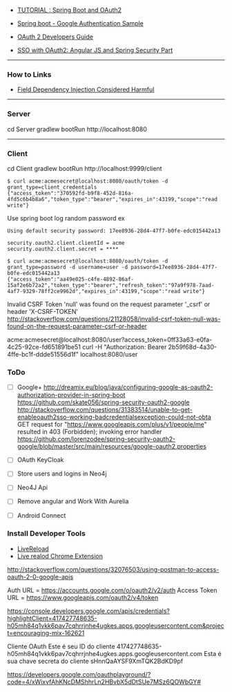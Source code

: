 - [TUTORIAL : Spring Boot and OAuth2](https://spring.io/guides/tutorials/spring-boot-oauth2/)
- [Spring boot - Google Authentication Sample](https://github.com/SoatGroup/spring-boot-google-auth)

- [OAuth 2 Developers Guide](https://projects.spring.io/spring-security-oauth/docs/oauth2.html)

- [SSO with OAuth2: Angular JS and Spring Security Part](https://spring.io/blog/2015/02/03/sso-with-oauth2-angular-js-and-spring-security-part-v)

---
### How to Links

- [Field Dependency Injection Considered Harmful](http://vojtechruzicka.com/field-dependency-injection-considered-harmful/)

---
### Server

cd Server
gradlew bootRun
http://localhost:8080

---
### Client

cd Client
gradlew bootRun
http://localhost:9999/client


```
$ curl acme:acmesecret@localhost:8080/oauth/token -d grant_type=client_credentials
{"access_token":"370592fd-b9f8-452d-816a-4fd5c6b4b8a6","token_type":"bearer","expires_in":43199,"scope":"read write"}
```

Use spring boot log random password ex

```
Using default security password: 17ee8936-28d4-47f7-b0fe-edc015442a13
```

```
security.oauth2.client.clientId = acme
security.oauth2.client.secret = ****
```

```
$ curl acme:acmesecret@localhost:8080/oauth/token -d grant_type=password -d username=user -d password=17ee8936-28d4-47f7-b0fe-edc015442a13
{"access_token":"aa49e025-c4fe-4892-86af-15af2e6b72a2","token_type":"bearer","refresh_token":"97a9f978-7aad-4af7-9329-78ff2ce9962d","expires_in":43199,"scope":"read write"}
```

Invalid CSRF Token 'null' was found on the request parameter '_csrf' or header 'X-CSRF-TOKEN'
http://stackoverflow.com/questions/21128058/invalid-csrf-token-null-was-found-on-the-request-parameter-csrf-or-header



acme:acmesecret@localhost:8080/user?access_token=0ff33a63-e0fa-4c25-92ce-fd651891be51
curl -H "Authorization: Bearer 2b59f68d-4a30-4ffe-bc1f-ddde51556d1f" localhost:8080/user




### ToDo

- [ ] Google+
	http://dreamix.eu/blog/java/configuring-google-as-oauth2-authorization-provider-in-spring-boot	
	https://github.com/skate056/spring-security-oauth2-google
	http://stackoverflow.com/questions/31383514/unable-to-get-enableoauth2sso-working-badcredentialsexception-could-not-obta	
	GET request for "https://www.googleapis.com/plus/v1/people/me" resulted in 403 (Forbidden); invoking error handler
	https://github.com/lorenzodee/spring-security-oauth2-google/blob/master/src/main/resources/google-oauth2.properties

- [ ] OAuth KeyCloak
- [ ] Store users and logins in Neo4j
- [ ] Neo4J Api
- [ ] Remove angular and Work With Aurelia
- [ ] Android Connect 

### Install Developer Tools

- [LiveReload](http://livereload.com/)
- [Live realod Chrome Extension](https://chrome.google.com/webstore/detail/livereload/jnihajbhpnppcggbcgedagnkighmdlei)


http://stackoverflow.com/questions/32076503/using-postman-to-access-oauth-2-0-google-apis

Auth URL = https://accounts.google.com/o/oauth2/v2/auth
Access Token URL = https://www.googleapis.com/oauth2/v4/token

https://console.developers.google.com/apis/credentials?highlightClient=417427748635-h05mh84q1vkk6pav7cqhrrjnhe4ugkes.apps.googleusercontent.com&project=encouraging-mix-162621

Cliente OAuth
Este é seu ID do cliente
417427748635-h05mh84q1vkk6pav7cqhrrjnhe4ugkes.apps.googleusercontent.com
Esta é sua chave secreta do cliente
sHnnQaAYSF9XmTQK2BdKD9pf

https://developers.google.com/oauthplayground/?code=4/xWixvfAhKNcDMShhrLn2HBvbX5dDtSUe7MSz6QOWbGY#
